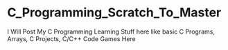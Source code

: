 # C_Programming_Scratch_To_Master
I Will Post My C Programming Learning Stuff here like basic C Programs, Arrays, C Projects, C/C++ Code Games Here
